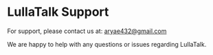 # LullaTalk Support

For support, please contact us at: [aryae432@gmail.com](mailto:aryae432@gmail.com)

We are happy to help with any questions or issues regarding LullaTalk.
